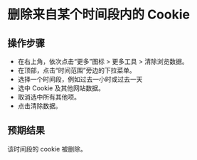 # 删除来自某个时间段内的 Cookie

## 操作步骤

- 在右上角，依次点击“更多”图标 > 更多工具 > 清除浏览数据。
- 在顶部，点击“时间范围”旁边的下拉菜单。
- 选择一个时间段，例如过去一小时或过去一天
- 选中 Cookie 及其他网站数据。
- 取消选中所有其他项。
- 点击清除数据。

## 预期结果

该时间段的 cookie 被删除。


